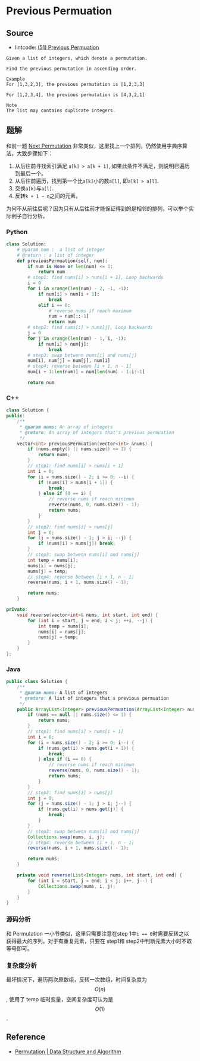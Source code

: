 # Previous Permuation

## Source

- lintcode: [(51) Previous Permuation](http://www.lintcode.com/en/problem/previous-permuation/)

```
Given a list of integers, which denote a permutation.

Find the previous permutation in ascending order.

Example
For [1,3,2,3], the previous permutation is [1,2,3,3]

For [1,2,3,4], the previous permutation is [4,3,2,1]

Note
The list may contains duplicate integers.
```

## 题解

和前一题 [Next Permutation](http://algorithm.yuanbin.me/exhaustive_search/next_permutation.html) 非常类似，这里找上一个排列，仍然使用字典序算法，大致步骤如下：

1. 从后往前寻找索引满足 `a[k] > a[k + 1]`, 如果此条件不满足，则说明已遍历到最后一个。
2. 从后往前遍历，找到第一个比`a[k]`小的数`a[l]`, 即`a[k] > a[l]`.
3. 交换`a[k]`与`a[l]`.
4. 反转`k + 1 ~ n`之间的元素。

为何不从前往后呢？因为只有从后往前才能保证得到的是相邻的排列，可以举个实际例子自行分析。

### Python

```python
class Solution:
    # @param num :  a list of integer
    # @return : a list of integer
    def previousPermuation(self, num):
        if num is None or len(num) <= 1:
            return num
        # step1: find nums[i] > nums[i + 1], Loop backwards
        i = 0
        for i in xrange(len(num) - 2, -1, -1):
            if num[i] > num[i + 1]:
                break
            elif i == 0:
                # reverse nums if reach maximum
                num = num[::-1]
                return num
        # step2: find nums[i] > nums[j], Loop backwards
        j = 0
        for j in xrange(len(num) - 1, i, -1):
            if num[i] > num[j]:
                break
        # step3: swap betwenn nums[i] and nums[j]
        num[i], num[j] = num[j], num[i]
        # step4: reverse between [i + 1, n - 1]
        num[i + 1:len(num)] = num[len(num) - 1:i:-1]

        return num
```

### C++

```c++
class Solution {
public:
    /**
     * @param nums: An array of integers
     * @return: An array of integers that's previous permuation
     */
    vector<int> previousPermuation(vector<int> &nums) {
        if (nums.empty() || nums.size() <= 1) {
            return nums;
        }
        // step1: find nums[i] > nums[i + 1]
        int i = 0;
        for (i = nums.size() - 2; i >= 0; --i) {
            if (nums[i] > nums[i + 1]) {
                break;
            } else if (0 == i) {
                // reverse nums if reach minimum
                reverse(nums, 0, nums.size() - 1);
                return nums;
            }
        }
        // step2: find nums[i] > nums[j]
        int j = 0;
        for (j = nums.size() - 1; j > i; --j) {
            if (nums[i] > nums[j]) break;
        }
        // step3: swap betwenn nums[i] and nums[j]
        int temp = nums[i];
        nums[i] = nums[j];
        nums[j] = temp;
        // step4: reverse between [i + 1, n - 1]
        reverse(nums, i + 1, nums.size() - 1);

        return nums;
    }

private:
    void reverse(vector<int>& nums, int start, int end) {
        for (int i = start, j = end; i < j; ++i, --j) {
            int temp = nums[i];
            nums[i] = nums[j];
            nums[j] = temp;
        }
    }
};
```

### Java

```java
public class Solution {
    /**
     * @param nums: A list of integers
     * @return: A list of integers that's previous permuation
     */
    public ArrayList<Integer> previousPermuation(ArrayList<Integer> nums) {
        if (nums == null || nums.size() <= 1) {
            return nums;
        }
        // step1: find nums[i] > nums[i + 1]
        int i = 0;
        for (i = nums.size() - 2; i >= 0; i--) {
            if (nums.get(i) > nums.get(i + 1)) {
                break;
            } else if (i == 0) {
                // reverse nums if reach minimum
                reverse(nums, 0, nums.size() - 1);
                return nums;
            }
        }
        // step2: find nums[i] > nums[j]
        int j = 0;
        for (j = nums.size() - 1; j > i; j--) {
            if (nums.get(i) > nums.get(j)) {
                break;
            }
        }
        // step3: swap betwenn nums[i] and nums[j]
        Collections.swap(nums, i, j);
        // step4: reverse between [i + 1, n - 1]
        reverse(nums, i + 1, nums.size() - 1);

        return nums;
    }

    private void reverse(List<Integer> nums, int start, int end) {
        for (int i = start, j = end; i < j; i++, j--) {
            Collections.swap(nums, i, j);
        }
    }
}
```

### 源码分析

和 Permutation 一小节类似，这里只需要注意在step 1中`i == 0`时需要反转之以获得最大的序列。对于有重复元素，只要在 step1和 step2中判断元素大小时不取等号即可。

### 复杂度分析

最坏情况下，遍历两次原数组，反转一次数组，时间复杂度为 $$O(n)$$, 使用了 temp 临时变量，空间复杂度可认为是 $$O(1)$$.

## Reference

- [Permutation | Data Structure and Algorithm](http://algorithm.yuanbin.me/exhaustive_search/permutation.html)
